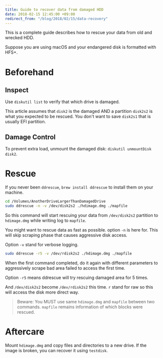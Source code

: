 ```yaml
---
title: Guide to recover data from damaged HDD
date: 2018-02-15 12:45:00 +09:00
redirect_from: "/blog/2018/02/15/data-recovery"
---
```


This is a complete guide describes how to rescue your data from old and wrecked HDD.

Suppose you are using macOS and your endangered disk is formatted with HFS+.

# Beforehand

## Inspect

Use `diskutil list` to verify that which drive is damaged.

This article assumes that `disk2` is the damaged AND a partition `disk2s2` is what you expected to be rescued. You don't want to save `disk2s1` that is usually EFI partition.

## Damage Control

To prevent extra load, unmount the damaged disk: `diskutil unmountDisk disk2`.

# Rescue

If you never been `ddrescue`, `brew install ddrescue` to install them on your machine.

```bash
cd /Volumes/AnotherDriveLargerThanDamagedDrive
sudo ddrescue -n -v /dev/disk2s2 ./hdimage.dmg ./mapfile
```

So this command will start rescuing your data from `/dev/disk2s2` partition to `hdimage.dmg` while writing log to `mapfile`.

You might want to rescue data as fast as possible. option `-n` is here for. This will skip scraping phase that causes aggressive disk access.

Option `-v` stand for verbose logging.

```bash
sudo ddrescue -r5 -v /dev/rdisk2s2 ./hdimage.dmg ./mapfile
```

When the first command completed, do it again with different parameters to aggressively scrape bad area failed to access the first time.

Option `-r5` means ddrescue will try rescuing damaged area for 5 times.

And `/dev/disk2s2` become `/dev/rdisk2s2` this time. `r` stand for raw so this will access the disk more direct way.

> Beware: You MUST use same `hdimage.dmg` and `mapfile` between two commands. `mapfile` remains information of which blocks were rescued.

# Aftercare

Mount `hdimage.dmg` and copy files and directories to a new drive. If the image is broken, you can recover it using `testdisk`.
